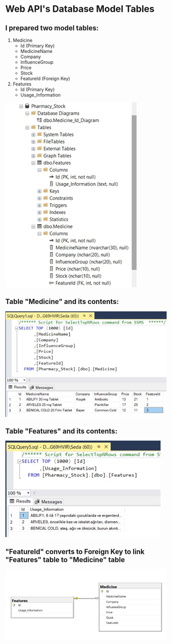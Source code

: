 # Web API's Database Model Tables

## I prepared two model tables:
1. Medicine 
    - Id (Primary Key)
    - MedicineName
    - Company
    - InfluenceGroup
    - Price
    - Stock
    - FeatureId (Foreign Key)
2. Features
    - Id (Primary Key)
    - Usage_Information
    
![Ilk](https://github.com/AKBANK-Patika-FullStack-Bootcamp/SedaKarkacier_Homeworks/blob/main/Homework3/Screenshots/1.jpg)

## Table "Medicine" and its contents:
![Iki](https://github.com/AKBANK-Patika-FullStack-Bootcamp/SedaKarkacier_Homeworks/blob/main/Homework3/Screenshots/2.jpg)

## Table "Features" and its contents:
![Uc](https://github.com/AKBANK-Patika-FullStack-Bootcamp/SedaKarkacier_Homeworks/blob/main/Homework3/Screenshots/3.jpg)

## "FeatureId" converts to Foreign Key to link "Features" table to "Medicine" table
![Dort](https://github.com/AKBANK-Patika-FullStack-Bootcamp/SedaKarkacier_Homeworks/blob/main/Homework3/Screenshots/4.jpg)
